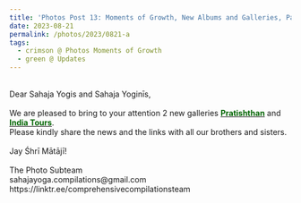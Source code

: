 ```yaml
---
title: 'Photos Post 13: Moments of Growth, New Albums and Galleries, Part 4'
date: 2023-08-21
permalink: /photos/2023/0821-a
tags:
  - crimson @ Photos Moments of Growth
  - green @ Updates
---
```


<p>
<br>
Dear Sahaja Yogis and Sahaja Yoginīs,<br>
<br>
We are pleased to bring to your attention 2 new galleries <a href="https://imageevent.com/sahaja/shrimatajisplaces/pratishthan"><font color="DarkGreen"><b>Pratishthan</b></font></a>  and <a href="https://imageevent.com/sahaja/momentsofgrowth/indiatours"><font color="DarkGreen"><b>India Tours</b></font></a>.<br>
Please kindly share the news and the links with all our brothers and sisters.<br>
<br>
Jay Śhrī Mātājī!<br>
<br>
The Photo Subteam<br>
sahajayoga.compilations@gmail.com<br>
https://linktr.ee/comprehensivecompilationsteam<br>
</p>